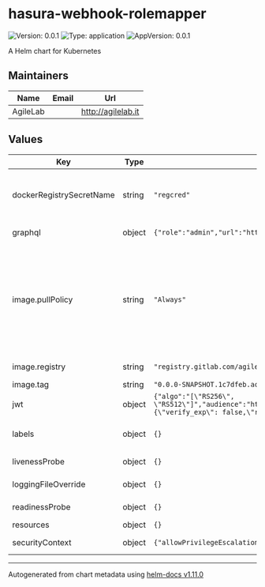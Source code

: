 # hasura-webhook-rolemapper

![Version: 0.0.1](https://img.shields.io/badge/Version-0.0.1-informational?style=flat-square) ![Type: application](https://img.shields.io/badge/Type-application-informational?style=flat-square) ![AppVersion: 0.0.1](https://img.shields.io/badge/AppVersion-0.0.1-informational?style=flat-square)

A Helm chart for Kubernetes

## Maintainers

| Name | Email | Url |
| ---- | ------ | --- |
| AgileLab |  | <http://agilelab.it> |

## Values

| Key | Type | Default | Description |
|-----|------|---------|-------------|
| dockerRegistrySecretName | string | `"regcred"` | Docker Registry Secret name used to access a private repo |
| graphql | object | `{"role":"admin","url":"http://hasura-ee:8080/v1/graphql"}` | graphql instance |
| image.pullPolicy | string | `"Always"` | The imagePullPolicy for a container and the tag of the image affect when the kubelet attempts to pull (download) the specified image. |
| image.registry | string | `"registry.gitlab.com/agilefactory/witboost.mesh/provisioning/witboost.mesh.provisioning.hasuraauthenticationwebhookrolemappingservice"` | Image repository |
| image.tag | string | `"0.0.0-SNAPSHOT.1c7dfeb.accomodate-mr-commen"` | Image tag |
| jwt | object | `{"algo":"[\"RS256\", \"RS512\"]","audience":"https://management.core.windows.net/","jwk_url":"https://login.microsoftonline.com/common/discovery/v2.0/keys","options":"{\"verify_exp\": false,\"require\": [\"exp\", \"iat\"]}","scopes":"[\"https://graph.microsoft.com/.default\"]"}` | jwt |
| labels | object | `{}` | Allows you to specify common labels |
| livenessProbe | object | `{}` | liveness probe spec |
| loggingFileOverride | object | `{}` | logging override |
| readinessProbe | object | `{}` | readiness probe spec |
| resources | object | `{}` | resources spec |
| securityContext | object | `{"allowPrivilegeEscalation":false,"runAsNonRoot":true,"runAsUser":1001}` | security context spec |

----------------------------------------------
Autogenerated from chart metadata using [helm-docs v1.11.0](https://github.com/norwoodj/helm-docs/releases/v1.11.0)
